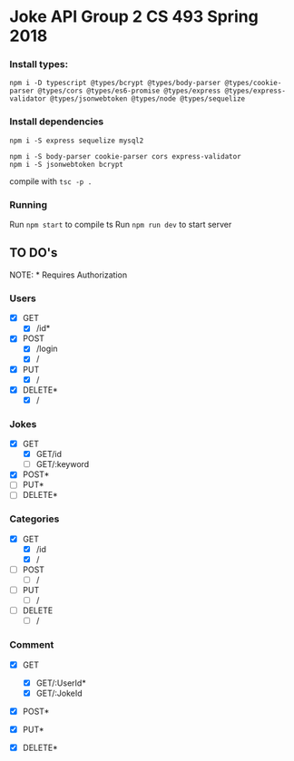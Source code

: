 # Joke API Group 2 CS 493 Spring 2018

### Install types:
```
npm i -D typescript @types/bcrypt @types/body-parser @types/cookie-parser @types/cors @types/es6-promise @types/express @types/express-validator @types/jsonwebtoken @types/node @types/sequelize
```
### Install dependencies
`npm i -S express sequelize mysql2`
```
npm i -S body-parser cookie-parser cors express-validator
npm i -S jsonwebtoken bcrypt
```

compile with `tsc -p .`

### Running

Run `npm start` to compile ts
Run `npm run dev` to start server


## TO DO's

NOTE: * Requires Authorization

### Users
- [x] GET
    - [x] /id*
- [x] POST
    - [x] /login
    - [x] /
- [x] PUT
    - [x] /
- [x] DELETE*
    - [x] /

### Jokes
- [x] GET
    - [x] GET/id
    - [ ] GET/:keyword
- [x] POST*
- [ ] PUT*
- [ ] DELETE*

### Categories
- [x] GET
    - [x] /id    
    - [x] /   
- [ ] POST
    - [ ] /   
- [ ] PUT
    - [ ] /   
- [ ] DELETE
    - [ ] /   

### Comment
- [x] GET
    - [x] GET/:UserId*
    - [x] GET/:JokeId
- [x] POST*
- [x] PUT*
- [x] DELETE*

